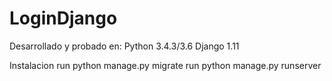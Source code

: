 # LoginDjango

Desarrollado y probado en:
Python 3.4.3/3.6
Django 1.11

Instalacion
run python manage.py migrate
run python manage.py runserver
